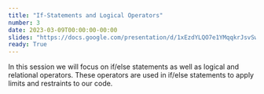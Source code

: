 ```yaml
---
title: "If-Statements and Logical Operators"
number: 3
date: 2023-03-09T00:00:00-00:00
slides: "https://docs.google.com/presentation/d/1xEzdYLQO7e1YMqqkrJsvSwQFUx7fkG11AijoeZ63248/edit?usp=sharing"
ready: True
---
```


In this session we will focus on if/else statements as well as logical and relational operators. These operators are used in if/else statements to apply limits and restraints to our code.
